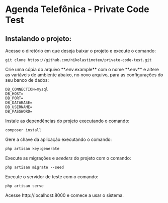 # Agenda Telefônica - Private Code Test

## Instalando o projeto:
<p>Acesse o diretório em que deseja baixar o projeto e execute o comando:</p>
<pre><code>git clone https://github.com/nikolastimoteo/private-code-test.git</code></pre>

<p>Crie uma cópia do arquivo **.env.example** com o nome **.env** e altere as variáveis de ambiente abaixo, no novo arquivo, para as configurações do seu banco de dados:</p>
<pre><code>DB_CONNECTION=mysql
DB_HOST=
DB_PORT=
DB_DATABASE=
DB_USERNAME=
DB_PASSWORD=</code></pre>

<p>Instale as dependências do projeto executando o comando:</p>
<pre><code>composer install</code></pre>

<p>Gere a chave da aplicação executando o comando:</p>
<pre><code>php artisan key:generate</code></pre>

<p>Execute as migrações e <i>seeders</i> do projeto com o comando:</p>
<pre><code>php artisan migrate --seed</code></pre>

<p>Execute o servidor de teste com o comando:</p>
<pre><code>php artisan serve</code></pre>

<p>Acesse http://localhost:8000 e comece a usar o sistema.</p>